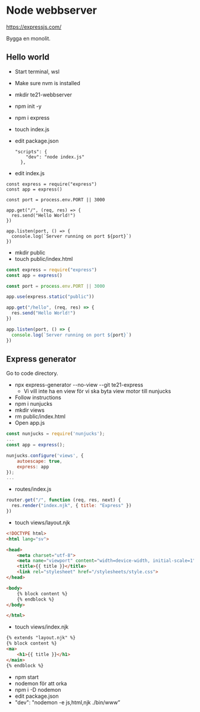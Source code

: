 # Node webbserver

https://expressjs.com/

Bygga en monolit.

## Hello world

- Start terminal, wsl
- Make sure nvm is installed
- mkdir te21-webbserver
- npm init -y
- npm i express
- touch index.js
- edit package.json
    
    ```
    "scripts": {
        "dev": "node index.js"
      },
    ```
    
- edit index.js

```
const express = require("express")
const app = express()

const port = process.env.PORT || 3000

app.get("/", (req, res) => {
  res.send("Hello World!")
})

app.listen(port, () => {
  console.log(`Server running on port ${port}`)
})
```

- mkdir public
- touch public/index.html

```jsx
const express = require("express")
const app = express()

const port = process.env.PORT || 3000

app.use(express.static("public"))

app.get("/hello", (req, res) => {
  res.send("Hello World!")
})

app.listen(port, () => {
  console.log(`Server running on port ${port}`)
})
```

## Express generator

Go to code directory.

- npx express-generator --no-view --git te21-express
    - Vi vill inte ha en view för vi ska byta view motor till nunjucks
- Follow instructions
- npm i nunjucks
- mkdir views
- rm public/index.html
- Open app.js

```jsx
const nunjucks = require('nunjucks');
...
const app = express();

nunjucks.configure('views', {
    autoescape: true,
    express: app
});
...
```

- routes/index.js

```jsx
router.get("/", function (req, res, next) {
  res.render("index.njk", { title: "Express" })
})
```

- touch views/layout.njk

```html
<!DOCTYPE html>
<html lang="sv">

<head>
    <meta charset="utf-8">
    <meta name="viewport" content="width=device-width, initial-scale=1">
    <title>{{ title }}</title>
    <link rel="stylesheet" href="/stylesheets/style.css">
</head>

<body>
    {% block content %}
    {% endblock %}
</body>

</html>
```

- touch views/index.njk

```html
{% extends "layout.njk" %}
{% block content %}
<ma>
    <h1>{{ title }}</h1>
</main>
{% endblock %}
```

- npm start
- nodemon för att orka
- npm i -D nodemon
- edit package.json
- "dev": "nodemon -e js,html,njk ./bin/www”
